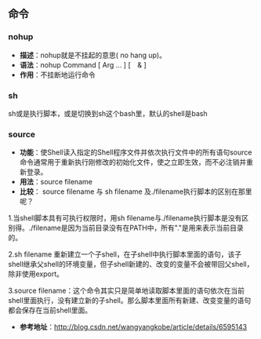 
## 命令
### nohup
 - **描述**：nohup就是不挂起的意思( no hang up)。
 - **语法**：nohup Command [ Arg ... ] [　& ] 　　
 - **作用**：不挂断地运行命令

### sh
sh或是执行脚本，或是切换到sh这个bash里，默认的shell是bash

### source
 - **功能**：使Shell读入指定的Shell程序文件并依次执行文件中的所有语句source命令通常用于重新执行刚修改的初始化文件，使之立即生效，而不必注销并重新登录。
 - **用法**：source filename
 - **比较**：
source filename 与 sh filename 及./filename执行脚本的区别在那里呢？

1.当shell脚本具有可执行权限时，用sh filename与./filename执行脚本是没有区别得。./filename是因为当前目录没有在PATH中，所有"."是用来表示当前目录的。

2.sh filename 重新建立一个子shell，在子shell中执行脚本里面的语句，该子shell继承父shell的环境变量，但子shell新建的、改变的变量不会被带回父shell，除非使用export。

3.source filename：这个命令其实只是简单地读取脚本里面的语句依次在当前shell里面执行，没有建立新的子shell。那么脚本里面所有新建、改变变量的语句都会保存在当前shell里面。
 - **参考地址**：http://blog.csdn.net/wangyangkobe/article/details/6595143


